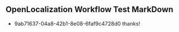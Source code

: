 ## OpenLocalization Workflow Test MarkDown
* 9ab71637-04a8-42b1-8e08-6faf9c4728d0 
thanks!<!--HONumber=Mar16_HO4-->
